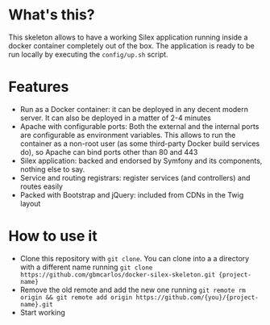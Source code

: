 # What's this?
This skeleton allows to have a working Silex application running inside a docker container completely out of the box.
The application is ready to be run locally by executing the `config/up.sh` script.
# Features
* Run as a Docker container: it can be deployed in any decent modern server. It can also be deployed in a matter of 2-4 minutes
* Apache with configurable ports: Both the external and the internal ports are configurable as environment variables. This allows to run the container as a non-root user (as some third-party Docker build services do), so Apache can bind ports other than 80 and 443
* Silex application: backed and endorsed by Symfony and its components, nothing else to say.
* Service and routing registrars: register services (and controllers) and routes easily
* Packed with Bootstrap and jQuery: included from CDNs in the Twig layout
# How to use it
* Clone this repository with `git clone`. You can clone into a a directory with a different name running `git clone https://github.com/gbmcarlos/docker-silex-skeleton.git {project-name}`
* Remove the old remote and add the new one running `git remote rm origin && git remote add origin https://github.com/{you}/{project-name}.git`
* Start working